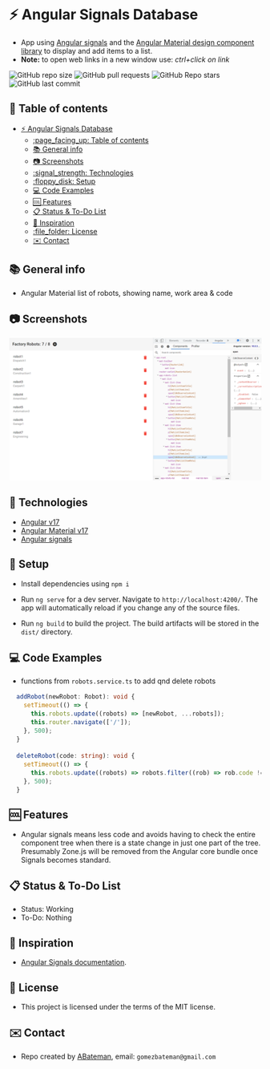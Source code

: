 # :zap: Angular Signals Database

* App using [Angular signals](https://angular.io/guide/signals) and the [Angular Material design component library](https://material.angular.io/) to display and add items to a list.
* **Note:** to open web links in a new window use: _ctrl+click on link_

![GitHub repo size](https://img.shields.io/github/repo-size/AndrewJBateman/angular-signals-database?style=plastic)
![GitHub pull requests](https://img.shields.io/github/issues-pr/AndrewJBateman/angular-signals-database?style=plastic)
![GitHub Repo stars](https://img.shields.io/github/stars/AndrewJBateman/angular-signals-database?style=plastic)
![GitHub last commit](https://img.shields.io/github/last-commit/AndrewJBateman/angular-signals-database?style=plastic)

## :page_facing_up: Table of contents

* [:zap: Angular Signals Database](#zap-angular-signals-database)
  * [:page\_facing\_up: Table of contents](#page_facing_up-table-of-contents)
  * [:books: General info](#books-general-info)
  * [:camera: Screenshots](#camera-screenshots)
  * [:signal\_strength: Technologies](#signal_strength-technologies)
  * [:floppy\_disk: Setup](#floppy_disk-setup)
  * [:computer: Code Examples](#computer-code-examples)
  * [:cool: Features](#cool-features)
  * [:clipboard: Status \& To-Do List](#clipboard-status--to-do-list)
  * [:clap: Inspiration](#clap-inspiration)
  * [:file\_folder: License](#file_folder-license)
  * [:envelope: Contact](#envelope-contact)

## :books: General info

* Angular Material list of robots, showing name, work area & code

## :camera: Screenshots

![Example screenshot](./img/robots.png)

## :signal_strength: Technologies

* [Angular v17](https://angular.io/)
* [Angular Material v17](https://material.angular.io/)
* [Angular signals](https://angular.io/guide/signals)

## :floppy_disk: Setup

* Install dependencies using `npm i`
* Run `ng serve` for a dev server. Navigate to `http://localhost:4200/`. The app will automatically reload if you change any of the source files.

* Run `ng build` to build the project. The build artifacts will be stored in the `dist/` directory.

## :computer: Code Examples

* functions from `robots.service.ts` to add qnd delete robots

```typescript
  addRobot(newRobot: Robot): void {
    setTimeout(() => {
      this.robots.update((robots) => [newRobot, ...robots]);
      this.router.navigate(['/']);
    }, 500);
  }

  deleteRobot(code: string): void {
    setTimeout(() => {
      this.robots.update((robots) => robots.filter((rob) => rob.code !== code));
    }, 500);
  }
```

## :cool: Features

* Angular signals means less code and avoids having to check the entire component tree when there is a state change in just one part of the tree. Presumably Zone.js will be removed from the Angular core bundle once Signals becomes standard.

## :clipboard: Status & To-Do List

* Status: Working
* To-Do: Nothing

## :clap: Inspiration

* [Angular Signals documentation](https://angular.io/guide/signals).

## :file_folder: License

* This project is licensed under the terms of the MIT license.

## :envelope: Contact

* Repo created by [ABateman](https://github.com/AndrewJBateman), email: `gomezbateman@gmail.com`
